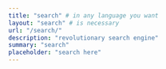 ```yaml
---
title: "search" # in any language you want
layout: "search" # is necessary
url: "/search/"
description: "revolutionary search engine"
summary: "search"
placeholder: "search here"
---
```

